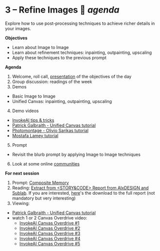 # 3 – Refine Images 🎨 _agenda_
Explore how to use post-processing techniques to achieve richer details in your images.

**Objectives**

- Learn about Image to Image
- Learn about refinement techniques: inpainting, outpainting, upscaling
- Apply these techniques to the previous prompt

**Agenda**

1. Welcome, roll call, [presentation](https://docs.google.com/presentation/d/1LN3shGUMuoW6qk_FC1NIXa1ItSbyI5pkLYmdbQU4x9A/edit?usp=sharing) of the objectives of the day
2. Group discussion: readings of the week
3. Demos
  - Basic Image to Image
  - Unified Canvas: inpainting, outpainting, upscaling
4. Demo videos
  - [InvokeAI tips & tricks](https://www.youtube.com/watch?v=2pcBtNkTZ40)
  - [Patrick Galbraith - Unified Canvas tutorial](https://www.youtube.com/watch?v=-JR5vLc1T8c&t=371s)
  - [Photomontage - Olivio Sarikas tutorial](https://www.youtube.com/watch?v=zmobGnOjnAE)
  - [Mostafa Lamey tutorial](https://www.youtube.com/watch?v=stGkvMFMZpE)
5. Prompt
  - Revisit the blurb prompt by applying Image to Image techniques
6. Look at some online [communities](../resources/community.md)

**For next session**

1. Prompt: [Composite Memory](../prompts/3-composite_memory.md)
2. Reading: [Extract from <STORY&CODE> Report from AIxDESIGN and Sublab](https://drive.google.com/file/d/15IEUnpPzFovpjQwbFeKWYpcQ5bnZFD_p/view?usp=drive_link). If you are interested, [here](https://aixdesign.co/blog/ai-animation)'s the download to the full report (not mandatory but very interesting)
3. Viewing:
  - [Patrick Galbraith - Unified Canvas tutorial](https://www.youtube.com/watch?v=-JR5vLc1T8c&t=371s)
  - watch 1 or 2 Canvas Overdrive video:
    - [InvokeAI Canvas Overdrive #1](https://www.youtube.com/watch?v=RwVGDGc6-3o)
    - [InvokeAI Canvas Overdrive #2](https://www.youtube.com/watch?v=WmOUl8Gab5U)
    - [InvokeAI Canvas Overdrive #3](https://www.youtube.com/watch?v=e_rRQeee6-0)
    - [InvokeAI Canvas Overdrive #4](https://www.youtube.com/watch?v=OFiJ1Bv0FIM)
    - [InvokeAI Canvas Overdrive #5](https://www.youtube.com/watch?v=afSbZEJj2r8)
